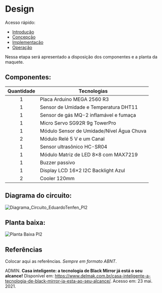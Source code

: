 # Design

Acesso rápido:
  - [Introdução](./README.md)
  - [Concepção](./concepcao.md)
  - [Implementação](./implementacao.md)
  - [Operação](./operacao.md)

Nessa etapa será apresentado a disposição dos componentes e a planta da maquete.

## Componentes:

Quantidade  | Tecnologias
:---------:   | ------
1           | Placa Arduino MEGA 2560 R3
1           | Sensor de Umidade e Temperatura DHT11
1           | Sensor de gás MQ-2 inflamável e fumaça
1           | Micro Servo SG92R 9g TowerPro
1           | Módulo Sensor de Umidade/Nível Água Chuva
2           | Módulo Relé 5 V e um Canal
1           | Sensor ultrasônico HC-SR04
1           | Módulo Matriz de LED 8×8 com MAX7219
1           | Buzzer passivo
1           | Display LCD 16×2 I2C Backlight Azul
2           | Cooler 120mm


## Diagrama do circuito:


![Diagrama_Circuito_EduardoTenfen_PI2](https://user-images.githubusercontent.com/93286152/145211849-f79c209e-4d5a-463e-a2f4-6cbd0769f89a.png)


## Planta baixa:


![Planta Baixa PI2](https://user-images.githubusercontent.com/93286152/145211884-53caff48-1e53-44b6-b4bc-7d03ccf73326.png)




## Referências

Colocar aqui as referências. _Sempre em formato ABNT_.

ADMIN. **Casa inteligente: a tecnologia de Black Mirror já está o seu alcance!** Disponível em: <https://www.delmak.com.br/casa-inteligente-a-tecnologia-de-black-mirror-ja-esta-ao-seu-alcance/>. Acesso em: 23 mai. 2021.
